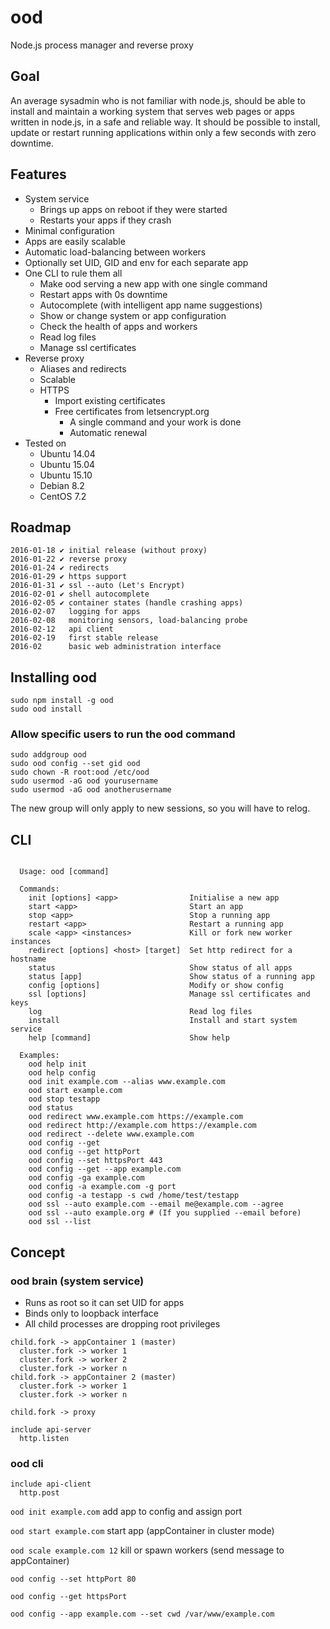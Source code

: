 # ood
Node.js process manager and reverse proxy


## Goal
An average sysadmin who is not familiar with node.js, should be able to install and maintain a working system that serves web pages or apps written in node.js, in a safe and reliable way. It should be possible to install, update or restart running applications within only a few seconds with zero downtime.


## Features
* System service
  * Brings up apps on reboot if they were started
  * Restarts your apps if they crash
* Minimal configuration
* Apps are easily scalable
* Automatic load-balancing between workers
* Optionally set UID, GID and env for each separate app
* One CLI to rule them all
  * Make ood serving a new app with one single command
  * Restart apps with 0s downtime
  * Autocomplete (with intelligent app name suggestions)
  * Show or change system or app configuration
  * Check the health of apps and workers
  * Read log files
  * Manage ssl certificates
* Reverse proxy
  * Aliases and redirects
  * Scalable
  * HTTPS
    * Import existing certificates
    * Free certificates from letsencrypt.org
      * A single command and your work is done
      * Automatic renewal
* Tested on
  * Ubuntu 14.04
  * Ubuntu 15.04
  * Ubuntu 15.10
  * Debian 8.2
  * CentOS 7.2


## Roadmap
```
2016-01-18 ✔ initial release (without proxy)
2016-01-22 ✔ reverse proxy
2016-01-24 ✔ redirects
2016-01-29 ✔ https support
2016-01-31 ✔ ssl --auto (Let's Encrypt)
2016-02-01 ✔ shell autocomplete
2016-02-05 ✔ container states (handle crashing apps)
2016-02-07   logging for apps
2016-02-08   monitoring sensors, load-balancing probe
2016-02-12   api client
2016-02-19   first stable release
2016-02      basic web administration interface
```


## Installing ood
```
sudo npm install -g ood
sudo ood install
```

### Allow specific users to run the ood command
```
sudo addgroup ood
sudo ood config --set gid ood
sudo chown -R root:ood /etc/ood
sudo usermod -aG ood yourusername
sudo usermod -aG ood anotherusername
```
The new group will only apply to new sessions, so you will have to relog.


## CLI
```

  Usage: ood [command]

  Commands:
    init [options] <app>                Initialise a new app
    start <app>                         Start an app
    stop <app>                          Stop a running app
    restart <app>                       Restart a running app
    scale <app> <instances>             Kill or fork new worker instances
    redirect [options] <host> [target]  Set http redirect for a hostname
    status                              Show status of all apps
    status [app]                        Show status of a running app
    config [options]                    Modify or show config
    ssl [options]                       Manage ssl certificates and keys
    log                                 Read log files
    install                             Install and start system service
    help [command]                      Show help
  
  Examples:
    ood help init
    ood help config
    ood init example.com --alias www.example.com
    ood start example.com
    ood stop testapp
    ood status
    ood redirect www.example.com https://example.com
    ood redirect http://example.com https://example.com
    ood redirect --delete www.example.com
    ood config --get
    ood config --get httpPort
    ood config --set httpsPort 443
    ood config --get --app example.com
    ood config -ga example.com
    ood config -a example.com -g port
    ood config -a testapp -s cwd /home/test/testapp
    ood ssl --auto example.com --email me@example.com --agree
    ood ssl --auto example.org # (If you supplied --email before)
    ood ssl --list

```


## Concept
### ood brain (system service)
* Runs as root so it can set UID for apps
* Binds only to loopback interface
* All child processes are dropping root privileges
```
child.fork -> appContainer 1 (master)
  cluster.fork -> worker 1
  cluster.fork -> worker 2
  cluster.fork -> worker n
child.fork -> appContainer 2 (master)
  cluster.fork -> worker 1
  cluster.fork -> worker n

child.fork -> proxy

include api-server
  http.listen
```

### ood cli
```
include api-client
  http.post
```

`ood init example.com` add app to config and assign port

`ood start example.com` start app (appContainer in cluster mode)

`ood scale example.com 12` kill or spawn workers (send message to appContainer)

`ood config --set httpPort 80`

`ood config --get httpsPort`

`ood config --app example.com --set cwd /var/www/example.com`
